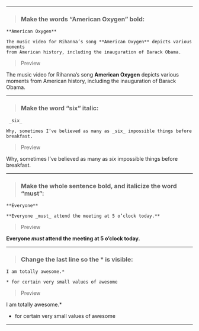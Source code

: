 ***
> ### Make the words “American Oxygen” bold:

` **American Oxygen**  `

```
The music video for Rihanna’s song **American Oxygen** depicts various moments 
from American history, including the inauguration of Barack Obama.
```
> Preview

The music video for Rihanna’s song **American Oxygen** depicts various moments from American history, including the inauguration of Barack Obama.

***

> ### Make the word “six” italic:

`  _six_ `

```
Why, sometimes I’ve believed as many as _six_ impossible things before breakfast.
```
> Preview

Why, sometimes I’ve believed as many as _six_ impossible things before breakfast.
***
> ### Make the whole sentence bold, and italicize the word “must”:

`**Everyone**`

```
**Everyone _must_ attend the meeting at 5 o’clock today.**
```
> Preview

**Everyone _must_ attend the meeting at 5 o’clock today.**
***
> ### Change the last line so the * is visible:

```
I am totally awesome.*

* for certain very small values of awesome
```
> Preview

I am totally awesome.*

 * for certain very small values of awesome

***